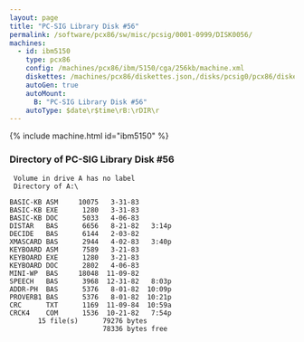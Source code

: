 ```yaml
---
layout: page
title: "PC-SIG Library Disk #56"
permalink: /software/pcx86/sw/misc/pcsig/0001-0999/DISK0056/
machines:
  - id: ibm5150
    type: pcx86
    config: /machines/pcx86/ibm/5150/cga/256kb/machine.xml
    diskettes: /machines/pcx86/diskettes.json,/disks/pcsig0/pcx86/diskettes.json
    autoGen: true
    autoMount:
      B: "PC-SIG Library Disk #56"
    autoType: $date\r$time\rB:\rDIR\r
---
```


{% include machine.html id="ibm5150" %}

### Directory of PC-SIG Library Disk #56

     Volume in drive A has no label
     Directory of A:\

    BASIC-KB ASM     10075   3-31-83
    BASIC-KB EXE      1280   3-31-83
    BASIC-KB DOC      5033   4-06-83
    DISTAR   BAS      6656   8-21-82   3:14p
    DECIDE   BAS      6144   2-03-82
    XMASCARD BAS      2944   4-02-83   3:40p
    KEYBOARD ASM      7589   3-21-83
    KEYBOARD EXE      1280   3-21-83
    KEYBOARD DOC      2802   4-06-83
    MINI-WP  BAS     18048  11-09-82
    SPEECH   BAS      3968  12-31-82   8:03p
    ADDR-PH  BAS      5376   8-01-82  10:09p
    PROVERB1 BAS      5376   8-01-82  10:21p
    CRC      TXT      1169  11-09-84  10:59a
    CRCK4    COM      1536  10-21-82   7:54p
           15 file(s)      79276 bytes
                           78336 bytes free

